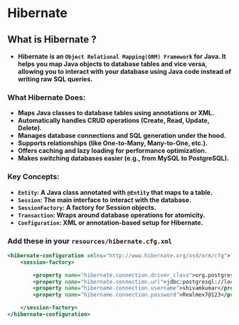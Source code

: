 # Hibernate

## What is Hibernate ?
- **Hibernate is an `Object Relational Mapping(ORM) Framework` for Java. It helps you map Java objects to database tables and vice versa, allowing you to interact with your database using Java code instead of writing raw SQL queries.**

### What Hibernate Does:
- **Maps Java classes to database tables using annotations or XML.**
- **Automatically handles CRUD operations (Create, Read, Update, Delete).**
- **Manages database connections and SQL generation under the hood.**
- **Supports relationships (like One-to-Many, Many-to-One, etc.).**
- **Offers caching and lazy loading for performance optimization.**
- **Makes switching databases easier (e.g., from MySQL to PostgreSQL).**

### Key Concepts:
- **`Entity`: A Java class annotated with `@Entity` that maps to a table.**
- **`Session`: The main interface to interact with the database.**
- **`SessionFactory`: A factory for Session objects.**
- **`Transaction`: Wraps around database operations for atomicity.**
- **`Configuration`: XML or annotation-based setup for Hibernate.**

### Add these in your `resources/hibernate.cfg.xml`
```xml
<hibernate-configuration xmlns="http://www.hibernate.org/xsd/orm/cfg">
    <session-factory>

        <property name="hibernate.connection.driver_class">org.postgresql.Driver</property>
        <property name="hibernate.connection.url">jdbc:postgresql://localhost:5432/jdbcdemo</property>
        <property name="hibername.connection.username">shivamkumar</property>
        <property name="hibername.connection.password">Realmex7@123</property>

    </session-factory>
</hibernate-configuration>
```